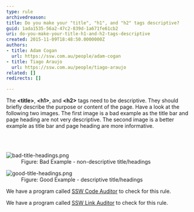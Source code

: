 ```yaml
---
type: rule
archivedreason: 
title: Do you make your "title", "h1", and "h2" tags descriptive?
guid: 1ada1535-56a2-47c2-839d-1a671fe61cb2
uri: do-you-make-your-title-h1-and-h2-tags-descriptive
created: 2015-11-09T18:48:50.0000000Z
authors:
- title: Adam Cogan
  url: https://ssw.com.au/people/adam-cogan
- title: Tiago Araujo
  url: https://ssw.com.au/people/tiago-araujo
related: []
redirects: []

---
```



<p>​​The <b>&lt;title&gt;</b>, <b>&lt;h1&gt;</b>, and <b>&lt;h2&gt;</b> tags need to be descriptive. They should briefly describe the purpose or content of the page. Have a look at the following two images. The first image is a bad example as the title bar and page heading are not very descriptive. The second image is a better example as title bar and page heading are more informative.​</p>
<br><excerpt class='endintro'></excerpt><br>
<dl class="badImage"><dt>
   ​​​<img src="/PublishingImages/bad-title-headings.png" alt="bad-title-headings.png" /></dt><dd>Figure&#58; Bad Example - non-descriptive title/headings​</dd></dl><dl class="goodImage"><dt> 
      <img src="/PublishingImages/good-title-headings.png" alt="good-title-headings.png" /> 
   </dt><dd>Figure&#58; Good Example - descriptive title/headings​</dd></dl><p class="ssw15-rteElement-YellowBorderBox">We have a program called 
   <a href="http&#58;//codeauditor.com/" target="_blank">SSW Code Auditor​</a> to check for this rule.</p><p class="ssw15-rteElement-YellowBorderBox">We have a program called 
   <a href="https&#58;//sswlinkauditor.com/" target="_blank">SSW Link Auditor​</a> to check for this rule.</p>​


